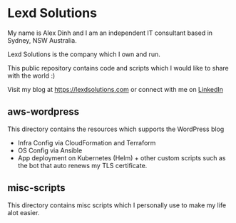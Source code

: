 # Lexd Solutions
My name is Alex Dinh and I am an independent IT consultant based in Sydney, NSW Australia.

Lexd Solutions is the company which I own and run. 

This public repository contains code and scripts which I would like to share with the world :)

Visit my blog at https://lexdsolutions.com or connect with me on [LinkedIn](https://www.linkedin.com/in/lexd88/)

## aws-wordpress
This directory contains the resources which supports the WordPress blog
- Infra Config via CloudFormation and Terraform
- OS Config  via Ansible
- App deployment on Kubernetes (Helm) + other custom scripts such as the bot that auto renews my TLS certificate.

## misc-scripts
This directory contains misc scripts which I personally use to make my life alot easier.
